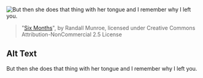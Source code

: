 ![But then she does that thing with her tongue and I remember why I left you.](https://imgs.xkcd.com/comics/six_months.png)
> "[Six Months](https://xkcd.com/158/)", by Randall Munroe, licensed under Creative Commons Attribution-NonCommercial 2.5 License

## Alt Text
But then she does that thing with her tongue and I remember why I left you.

